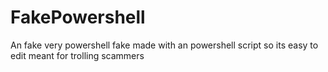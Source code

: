 # FakePowershell
An fake very powershell fake made with an powershell script so its easy to edit meant for trolling scammers

